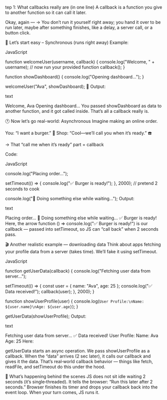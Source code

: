 tep 1: What callbacks really are (in one line)
A callback is a function you give to another function so it can call it later.

Okay, again —
→ You don’t run it yourself right away; you hand it over to be run later, maybe after something finishes, like a delay, a server call, or a button click.

🧠 Let’s start easy – Synchronous (runs right away)
Example:

JavaScript

function welcomeUser(username, callback) {
console.log("Welcome, " + username);
// now run your provided function
callback();
}

function showDashboard() {
console.log("Opening dashboard...");
}

welcomeUser("Ava", showDashboard);
🧾 Output:

text

Welcome, Ava
Opening dashboard...
You passed showDashboard as data to another function, and it got called inside.
That’s all a callback really is.

🕐 Now let’s go real-world: Asynchronous
Imagine making an online order.

You: “I want a burger.” 🍔
Shop: “Cool—we’ll call you when it’s ready.” ☎️

→ That “call me when it’s ready” part = callback

Code:

JavaScript

console.log("Placing order...");

setTimeout(() => {
console.log("✅ Burger is ready!");
}, 2000); // pretend 2 seconds to cook

console.log("🤙 Doing something else while waiting...");
Output:

text

Placing order...
🤙 Doing something else while waiting...
✅ Burger is ready!
Here, the arrow function () => console.log("✅ Burger is ready!")
is our callback — passed into setTimeout, so JS can “call back” when 2 seconds pass.

🎬 Another realistic example — downloading data
Think about apps fetching your profile data from a server (takes time).
We’ll fake it using setTimeout.

JavaScript

function getUserData(callback) {
console.log("Fetching user data from server...");

setTimeout(() => {
const user = { name: "Ava", age: 25 };
console.log("✅ Data received!");
callback(user);
}, 2000);
}

function showUserProfile(user) {
console.log(`User Profile:\nName: ${user.name}\nAge: ${user.age}`);
}

getUserData(showUserProfile);
Output:

text

Fetching user data from server...
✅ Data received!
User Profile:
Name: Ava
Age: 25
Here:

getUserData starts an async operation.
We pass showUserProfile as a callback.
When the “data” arrives (2 sec later), it calls our callback and gives it the data.
That’s real‑world callback behavior — things like fetch, readFile, and setTimeout do this under the hood.

🌈 What’s happening behind the scenes
JS does not sit idle waiting 2 seconds (it’s single‑threaded).
It tells the browser: “Run this later after 2 seconds.”
Browser finishes its timer and drops your callback back into the event loop.
When your turn comes, JS runs it.
